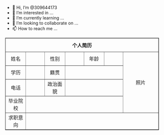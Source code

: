 - 👋 Hi, I’m @309644173
- 👀 I’m interested in ...
- 🌱 I’m currently learning ...
- 💞️ I’m looking to collaborate on ...
- 📫 How to reach me ...

<!---
309644173/309644173 is a ✨ special ✨ repository because its `README.md` (this file) appears on your GitHub profile.
You can click the Preview link to take a look at your changes.
--->
<table border="1px" cellspacing="0">
	<col width="80" />
	<col width="80" />
	<col width="80" />
	<col width="80" />
	<col width="80" />
	<col width="80" />
	<col width="150" />
	<tr height="45">
		<th colspan="7">个人简历</th>
	</tr>
	<tr align="center" height="45">
		<td>姓名</td>
		<td></td>
		<td>性别</td>
		<td></td>
		<td>年龄</td>
		<td></td>
		<td rowspan="4">照片</td>
	</tr>
		<tr align="center" height="45">
		<td>学历</td>
		<td></td>
		<td>籍贯</td>
		<td colspan="3"></td>
	</tr>
	<tr align="center" height="45">
		<td>电话</td>
		<td></td>
		<td>政治面貌</td>
		<td colspan="3"></td>
	</tr>
	<tr align="center" height="45">
		<td>毕业院校</td>
		<td colspan="5"></td>
	</tr>
	<tr align="center" height="45">
		<td>求职意向</td>
		<td colspan="7"></td>
	</tr>
</table>
